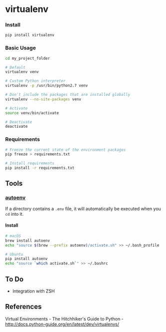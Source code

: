 # virtualenv

### Install

```Bash
pip install virtualenv
```


### Basic Usage

```Bash
cd my_project_folder

# Default
virtualenv venv

# Custom Python interpreter
virtualenv -p /usr/bin/python2.7 venv

# Don't include the packages that are installed globally
virtualenv --no-site-packages venv

# Activate
source venv/bin/activate

# Deactivate
deactivate
```


### Requirements

```Bash
# Freeze the current state of the environment packages
pip freeze > requirements.txt

# Install requirements
pip install -r requirements.txt
```


## Tools

### [autoenv](https://github.com/kennethreitz/autoenv)

If a directory contains a `.env` file, it will automatically be executed when you `cd` into it.

#### Install
```Bash
# macOS
brew install autoenv
echo "source $(brew --prefix autoenv)/activate.sh" >> ~/.bash_profile

# Ubuntu
pip install autoenv
echo "source `which activate.sh`" >> ~/.bashrc
```

## To Do
* Integration with ZSH


## References

Virtual Environments - The Hitchhiker's Guide to Python - http://docs.python-guide.org/en/latest/dev/virtualenvs/
